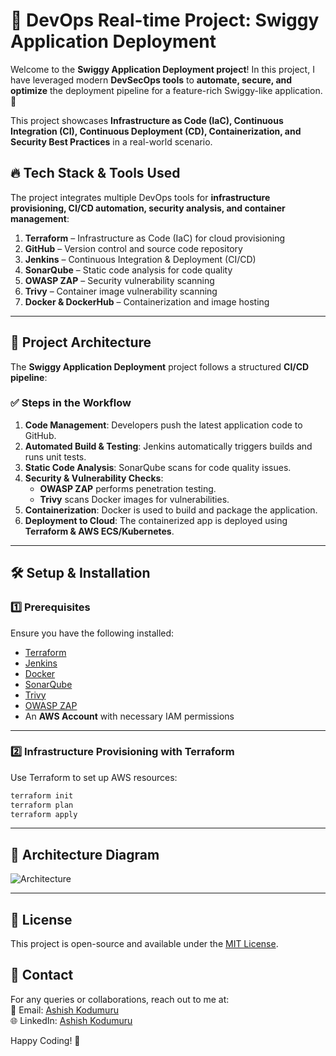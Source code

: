 # 🚀 **DevOps Real-time Project: Swiggy Application Deployment**

Welcome to the **Swiggy Application Deployment project**! In this project, I have leveraged modern **DevSecOps tools** to **automate, secure, and optimize** the deployment pipeline for a feature-rich Swiggy-like application. 🎉  

This project showcases **Infrastructure as Code (IaC), Continuous Integration (CI), Continuous Deployment (CD), Containerization, and Security Best Practices** in a real-world scenario.

## 🔥 **Tech Stack & Tools Used**
The project integrates multiple DevOps tools for **infrastructure provisioning, CI/CD automation, security analysis, and container management**:

1. **Terraform** – Infrastructure as Code (IaC) for cloud provisioning  
2. **GitHub** – Version control and source code repository  
3. **Jenkins** – Continuous Integration & Deployment (CI/CD)  
4. **SonarQube** – Static code analysis for code quality  
5. **OWASP ZAP** – Security vulnerability scanning  
6. **Trivy** – Container image vulnerability scanning  
7. **Docker & DockerHub** – Containerization and image hosting  

---

## 📂 **Project Architecture**
The **Swiggy Application Deployment** project follows a structured **CI/CD pipeline**:

### **✅ Steps in the Workflow**
1. **Code Management**: Developers push the latest application code to GitHub.  
2. **Automated Build & Testing**: Jenkins automatically triggers builds and runs unit tests.  
3. **Static Code Analysis**: SonarQube scans for code quality issues.  
4. **Security & Vulnerability Checks**:
   - **OWASP ZAP** performs penetration testing.
   - **Trivy** scans Docker images for vulnerabilities.  
5. **Containerization**: Docker is used to build and package the application.  
6. **Deployment to Cloud**: The containerized app is deployed using **Terraform & AWS ECS/Kubernetes**.  

---

## 🛠️ **Setup & Installation**
### **1️⃣ Prerequisites**
Ensure you have the following installed:
- [Terraform](https://developer.hashicorp.com/terraform/tutorials/aws-get-started/install-cli)
- [Jenkins](https://www.jenkins.io/download/)
- [Docker](https://docs.docker.com/get-docker/)
- [SonarQube](https://www.sonarqube.org/)
- [Trivy](https://aquasecurity.github.io/trivy/)
- [OWASP ZAP](https://www.zaproxy.org/download/)
- An **AWS Account** with necessary IAM permissions

---

### **2️⃣ Infrastructure Provisioning with Terraform**
Use Terraform to set up AWS resources:
```bash
terraform init
terraform plan
terraform apply
```

---
## 📌 **Architecture Diagram**
![Architecture](https://github.com/user-attachments/assets/324f3705-ddef-49b3-8dab-eacdbd743306)

---
## 📜 **License**
This project is open-source and available under the [MIT License](LICENSE).

## 📩 **Contact**
For any queries or collaborations, reach out to me at:  
📧 Email: [Ashish Kodumuru](mailto:kodumuruashish15012005@gmail.com)  
🌐 LinkedIn: [Ashish Kodumuru](https://www.linkedin.com/in/ashishk169/)  

Happy Coding! 🚀

